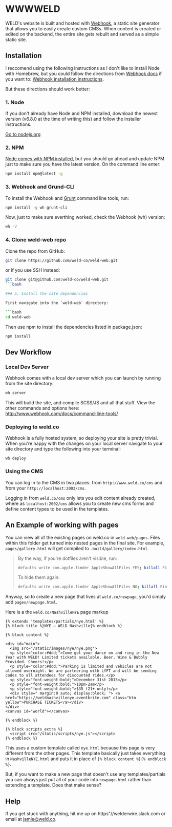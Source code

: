 # WWWWELD
WELD's website is built and hosted with [Webhook](http://www.webhook.com/), a static site generator that allows you to easily create custom CMSs. When content is created or edited on the backend, the entire site gets rebuilt and served as a simple static site.

## Installation
I reccomend using the following instructions as I don't like to install Node with Homebrew, but you could follow the directions from [Webhook docs](http://www.webhook.com/docs/) if you want to: [Webhook installation instructions](http://www.webhook.com/docs/installation/#command_line_tools_for_mac). 

But these directions should work better:

### 1. Node
If you don't already have Node and NPM installed, download the newest version (v6.8.0 at the time of writing this) and follow the installer instructions.

[Go to nodejs.org](https://nodejs.org/en/)

### 2. NPM
[Node comes with NPM installed](https://docs.npmjs.com/getting-started/installing-node), but you should go ahead and update NPM just to make sure you have the latest version. On the command line enter:

```bash
npm install npm@latest -g
```

### 3. Webhook and Grund-CLI

To install the Webhook and [Grunt](http://gruntjs.com/) command line tools, run:

```bash
npm install -g wh grunt-cli
```

Now, just to make sure everthing worked, check the Webhook (wh) version:

```bash
wh -V
```

### 4. Clone weld-web repo

Clone the repo from GitHub:

```bash
git clone https://github.com/weld-co/weld-web.git
```

or if you use SSH instead:

```bash
git clone git@github.com:weld-co/weld-web.git
```bash

### 5. Install the site dependencies

First navigate into the `weld-web` directory:

```bash
cd weld-web
```

Then use npm to install the dependencies listed in package.json:

```bash
npm install
```

## Dev Workflow

### Local Dev Server
Webhook comes with a local dev server which you can launch by running from the site directory:

```bash
wh server
```

This will build the site, and compile SCSS/JS and all that stuff. View the other commands and options here: http://www.webhook.com/docs/command-line-tools/

### Deploying to weld.co

Webhook is a fully hosted system, so deploying your site is pretty trivial. When you're happy with the changes on your local server navigate to your site directory and type the following into your terminal:

```
wh deploy
```

### Using the CMS

You can log in to the CMS in two places: from `http://www.weld.co/cms` and from your `http://localhost:2002/cms`. 

Logging in from `weld.co/cms` only lets you edit content already created, where as `localhost:2002/cms` allows you to create new cms forms and define content types to be used in the templates.

## An Example of working with pages

You can view all of the existing pages on weld.co in `weld-web/pages`. Files within this folder get turned into nested pages in the final site. For example, `pages/gallery.html` will get compiled to `.build/gallery/index.html`. 

> By the way, if you're dotfiles aren't visible, run:
> ```bash
> defaults write com.apple.finder AppleShowAllFiles YES; killall Finder
> ```
> 
> To hide them again:
> 
> ```bash
> defaults write com.apple.finder AppleShowAllFiles NO; killall Finder
> ```

Anyway, so to create a new page that lives at `weld.co/newpage`, you'd simply add `pages/newpage.html`.

Here is a the `weld.co/NashvilleNYE` page markup

```django
{% extends 'templates/partials/nye.html' %}
{% block title %}NYE — WELD Nashville{% endblock %}

{% block content %}

<div id="main">
  <img src="/static/images/nye/nye.png">
  <p style="color:#ddd;">Come get your dance on and ring in the New Year with WELD! Limited tickets available. Beer, Wine & Bubbly Provided. Cheers!</p>
  <p style="color:#ddd;">Parking is limited and vehicles are not allowed overnight. We are partnering with LYFT and will be sending codes to all attendees for discounted rides.</p>
  <p style="font-weight:bold;">December 31st 2015</p>
  <p style="font-weight:bold;">10pm-2am</p>
  <p style="font-weight:bold;">$35 (21+ only)</p>
  <div style=" margin:0 auto; display:block; "> <a href="https://weldnashvillenye.eventbrite.com" class="btn yellow">PURCHASE TICKETS</a></div>
</div>
<canvas id="world"></canvas>

{% endblock %}

{% block scripts_extra %}
  <script src="/static/scripts/nye.js"></script>
{% endblock %}
```

This uses a custom template called `nye.html` because this page is very different from the other pages. This template basically just takes everything in `NashvilleNYE.html` and puts it in place of `{% block content %}{% endblock %}`. 

But, if you want to make a new page that doesn't use any templates/partials you can always just put all of your code into `newpage.html` rather than extending a template. Does that make sense?

## Help

If you get stuck with anything, hit me up on https"//welderwire.slack.com or email at jamie@weld.co.
